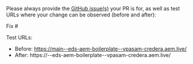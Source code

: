 Please always provide the [GitHub issue(s)](../issues) your PR is for, as well as test URLs where your change can be observed (before and after):

Fix #<gh-issue-id>

Test URLs:
- Before: https://main--eds-aem-boilerplate--vpasam-credera.aem.live/
- After: https://<branch>--eds-aem-boilerplate--vpasam-credera.aem.live/
